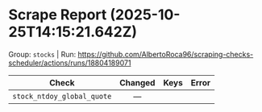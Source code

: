 # Scrape Report (2025-10-25T14:15:21.642Z)

Group: `stocks`  |  Run: https://github.com/AlbertoRoca96/scraping-checks-scheduler/actions/runs/18804189071

| Check | Changed | Keys | Error |
|---|:---:|:--|:--|
| `stock_ntdoy_global_quote` | — |  |  |
